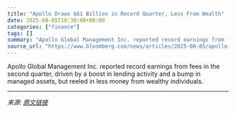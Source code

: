 ```yaml
---
title: "Apollo Draws $61 Billion in Record Quarter, Less From Wealth"
date: 2025-08-05T10:30:00+08:00
categories: ["finance"]
tags: []
summary: "Apollo Global Management Inc. reported record earnings from fees in the second quarter, driven by a boost in lending activity and a bump in managed assets, but reeled in less money from wealthy indivi"
source_url: "https://www.bloomberg.com/news/articles/2025-08-05/apollo-draws-61-billion-in-record-quarter-but-less-from-wealth"
---
```


Apollo Global Management Inc. reported record earnings from fees in the second quarter, driven by a boost in lending activity and a bump in managed assets, but reeled in less money from wealthy individuals.

---

*来源: [原文链接](https://www.bloomberg.com/news/articles/2025-08-05/apollo-draws-61-billion-in-record-quarter-but-less-from-wealth)*
